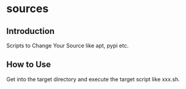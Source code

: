 # sources

## Introduction
Scripts to Change Your Source like apt, pypi etc.

## How to Use
Get into the target directory and execute the target script like xxx.sh.
